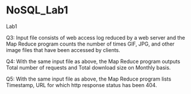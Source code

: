 # NoSQL_Lab1

Lab1

Q3: Input file consists of web access log reduced by a web server and the Map Reduce program counts the number of times GIF, JPG, and other image files that have been accessed by clients.

Q4: With the same input file as above, the Map Reduce program outputs Total number of requests and Total download size on Monthly basis.

Q5: With the same input file as above, the Map Reduce program lists Timestamp, URL for which http response status has been 404.
